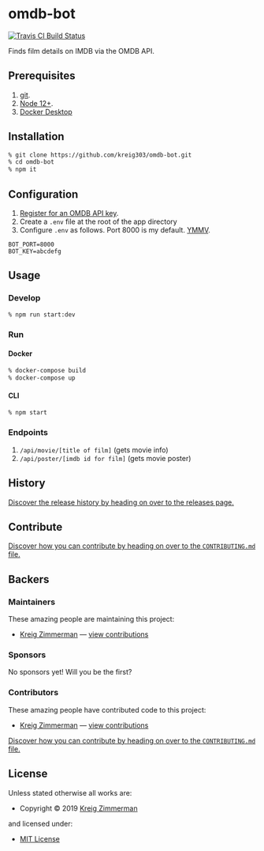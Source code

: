 <!-- TITLE/ -->

<h1>omdb-bot</h1>

<!-- /TITLE -->


<!-- BADGES/ -->

<span class="badge-travisci"><a href="http://travis-ci.org/kreig303/omdb-bot" title="Check this project's build status on TravisCI"><img src="https://img.shields.io/travis/kreig303/omdb-bot/master.svg" alt="Travis CI Build Status" /></a></span>

<!-- /BADGES -->


<!-- DESCRIPTION/ -->

Finds film details on IMDB via the OMDB API.

<!-- /DESCRIPTION -->


## Prerequisites

1. [git](https://git-scm.com/downloads).
2. [Node 12+](https://nodejs.org/en/download/).
3. [Docker Desktop](https://www.docker.com/products/developer-tools)

## Installation

```sh
% git clone https://github.com/kreig303/omdb-bot.git
% cd omdb-bot
% npm it
```

## Configuration

1. [Register for an OMDB API key](https://www.omdbapi.com/).
2. Create a `.env` file at the root of the app directory
3. Configure `.env` as follows. Port 8000 is my default. [YMMV](https://dictionary.cambridge.org/us/dictionary/english/ymmv).
```
BOT_PORT=8000
BOT_KEY=abcdefg
```


## Usage

### Develop

```sh
% npm run start:dev
```
### Run

#### Docker
```sh
% docker-compose build
% docker-compose up
```

#### CLI
```sh
% npm start
```

### Endpoints

1. ```/api/movie/[title of film]``` (gets movie info)
2. ```/api/poster/[imdb id for film]``` (gets movie poster)

<!-- HISTORY/ -->

<h2>History</h2>

<a href="https://github.com/kreig303/omdb-bot/releases">Discover the release history by heading on over to the releases page.</a>

<!-- /HISTORY -->


<!-- CONTRIBUTE/ -->

<h2>Contribute</h2>

<a href="https://github.com/kreig303/omdb-bot/blob/master/CONTRIBUTING.md#files">Discover how you can contribute by heading on over to the <code>CONTRIBUTING.md</code> file.</a>

<!-- /CONTRIBUTE -->


<!-- BACKERS/ -->

<h2>Backers</h2>

<h3>Maintainers</h3>

These amazing people are maintaining this project:

<ul><li><a href="https://github.com/kreig303">Kreig Zimmerman</a> — <a href="https://github.com/kreig303/omdb-bot/commits?author=kreig303" title="View the GitHub contributions of Kreig Zimmerman on repository kreig303/omdb-bot">view contributions</a></li></ul>

<h3>Sponsors</h3>

No sponsors yet! Will you be the first?



<h3>Contributors</h3>

These amazing people have contributed code to this project:

<ul><li><a href="https://github.com/kreig303">Kreig Zimmerman</a> — <a href="https://github.com/kreig303/omdb-bot/commits?author=kreig303" title="View the GitHub contributions of Kreig Zimmerman on repository kreig303/omdb-bot">view contributions</a></li></ul>

<a href="https://github.com/kreig303/omdb-bot/blob/master/CONTRIBUTING.md#files">Discover how you can contribute by heading on over to the <code>CONTRIBUTING.md</code> file.</a>

<!-- /BACKERS -->


<!-- LICENSE/ -->

<h2>License</h2>

Unless stated otherwise all works are:

<ul><li>Copyright &copy; 2019 <a href="https://github.com/kreig303">Kreig Zimmerman</a></li></ul>

and licensed under:

<ul><li><a href="http://spdx.org/licenses/MIT.html">MIT License</a></li></ul>

<!-- /LICENSE -->
